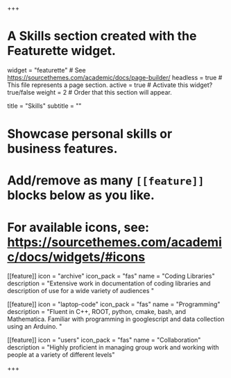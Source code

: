 +++
# A Skills section created with the Featurette widget.
widget = "featurette"  # See https://sourcethemes.com/academic/docs/page-builder/
headless = true  # This file represents a page section.
active = true  # Activate this widget? true/false
weight = 2  # Order that this section will appear.

title = "Skills"
subtitle = ""

# Showcase personal skills or business features.
# 
# Add/remove as many `[[feature]]` blocks below as you like.
# 
# For available icons, see: https://sourcethemes.com/academic/docs/widgets/#icons

[[feature]]
  icon = "archive"
  icon_pack = "fas"
  name = "Coding Libraries"
  description = "Extensive work in documentation of coding libraries and description of use for a wide variety of audiences "
  
[[feature]]
  icon = "laptop-code"
  icon_pack = "fas"
  name = "Programming"
  description = "Fluent in C++, ROOT, python, cmake, bash, and Mathematica.  Familiar with programming in googlescript and data collection using an Arduino.  "  
  
[[feature]]
  icon = "users"
  icon_pack = "fas"
  name = "Collaboration"
  description = "Highly proficient in managing group work and working with people at a variety of different levels"

+++
